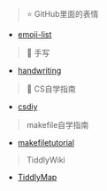> :star: GitHub里面的表情 

* [emoji-list](https://github.com/caiyongji/emoji-list)


> :bookmark_tabs: 手写 

* [handwriting](https://saurabhdaware.github.io/text-to-handwriting/)


>  :milky_way:  CS自学指南

* [csdiy](https://csdiy.wiki/)

> makefile自学指南

* [makefiletutorial](https://makefiletutorial.com/)

> TiddlyWiki

* [TiddlyMap](https://github.com/felixhayashi/TW5-TiddlyMap)





